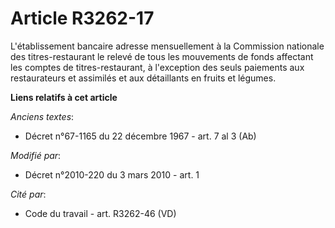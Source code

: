 # Article R3262-17

L'établissement bancaire adresse mensuellement à la Commission nationale des titres-restaurant le relevé de tous les
mouvements de fonds affectant les comptes de titres-restaurant, à l'exception des seuls paiements aux restaurateurs et
assimilés et aux détaillants en fruits et légumes.

**Liens relatifs à cet article**

_Anciens textes_:

  - Décret n°67-1165 du 22 décembre 1967 - art. 7 al 3 (Ab)

_Modifié par_:

  - Décret n°2010-220 du 3 mars 2010 - art. 1

_Cité par_:

  - Code du travail - art. R3262-46 (VD)
